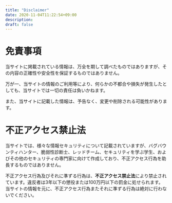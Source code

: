 ```yaml
---
title: "Disclaimer"
date: 2020-11-04T11:22:54+09:00
description:
draft: false
---
```


# 免責事項

当サイトに掲載されている情報は、万全を期して調べたものではありますが、その内容の正確性や安全性を保証するものではありません。

万が一、当サイトの情報のご利用等により、何らかの不都合や損失が発生したとしても、当サイトでは一切の責任は負いかねます。

また、当サイトに記載した情報は、予告なく、変更や削除される可能性があります。

# 不正アクセス禁止法

当サイトでは、様々な情報セキュリティについて記載されていますが、バグバウンティハンター、脆弱性診断士、レッドチーム、セキュリティを学ぶ学生、およびその他のセキュリティの専門家に向けて作成しており、不正アクセス行為を助長するものではありません。

不正アクセス行為及びそれに準ずる行為は、**不正アクセス禁止法**により禁止されています。違反者は3年以下の懲役または100万円以下の罰金に処せられます。当サイトの情報を元に、不正アクセス行為またそれに準ずる行為は絶対に行わないでください。